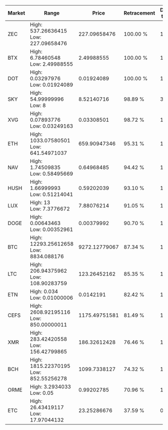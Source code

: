 | Market | Range | Price| Retracement | Doubles to 50% |
| --- | --- | --- | --- | --- |
| ZEC | High: 537.26636415<br />Low: 227.09658476 | 227.09658476 | 100.00 % | 1.68 |
| BTX | High: 6.78460548<br />Low: 2.49988555 | 2.49988555 | 100.00 % | 1.86 |
| DOT | High: 0.03297976<br />Low: 0.01924089 | 0.01924089 | 100.00 % | 1.36 |
| SKY | High: 54.99999996<br />Low: 8 | 8.52140716 | 98.89 % | 3.70 |
| XVG | High: 0.07893776<br />Low: 0.03249163 | 0.03308501 | 98.72 % | 1.68 |
| ETH | High: 1033.07580501<br />Low: 641.54971037 | 659.90947346 | 95.31 % | 1.27 |
| NAV | High: 1.74509835<br />Low: 0.58495669 | 0.64968485 | 94.42 % | 1.79 |
| HUSH | High: 1.66999993<br />Low: 0.51214041 | 0.59202039 | 93.10 % | 1.84 |
| LUX | High: 13<br />Low: 7.3776672 | 7.88076214 | 91.05 % | 1.29 |
| DOGE | High: 0.00643463<br />Low: 0.00352961 | 0.00379992 | 90.70 % | 1.31 |
| BTC | High: 12293.25612658<br />Low: 8834.088176 | 9272.12779067 | 87.34 % | 1.14 |
| LTC | High: 206.94375962<br />Low: 108.90283759 | 123.26452162 | 85.35 % | 1.28 |
| ETN | High: 0.034<br />Low: 0.01000006 | 0.0142191 | 82.42 % | 1.55 |
| CEFS | High: 2608.92195116<br />Low: 850.00000011 | 1175.49751581 | 81.49 % | 1.47 |
| XMR | High: 283.42420558<br />Low: 156.42799865 | 186.32612428 | 76.46 % | 1.18 |
| BCH | High: 1815.22370195<br />Low: 852.55256278 | 1099.7338127 | 74.32 % | 1.21 |
| ORME | High: 3.2934033<br />Low: 0.05 | 0.99202785 | 70.96 % | 1.69 |
| ETC | High: 26.43419117<br />Low: 17.97044132 | 23.25286676 | 37.59 % | 0.00 |

